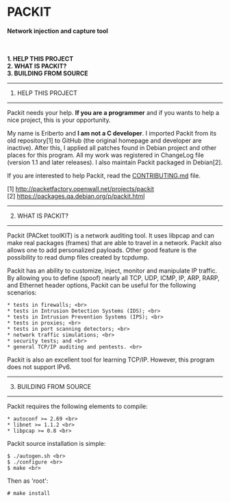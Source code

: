 # PACKIT
**Network injection and capture tool**


<br><br>
**1. HELP THIS PROJECT**<br>
**2. WHAT IS PACKIT?**<br>
**3. BUILDING FROM SOURCE**<br>



--------------------
1. HELP THIS PROJECT
--------------------

Packit needs your help. **If you are a programmer** and if you wants to
help a nice project, this is your opportunity.

My name is Eriberto and **I am not a C developer**. I imported Packit from
its old repository[1] to GitHub (the original homepage and developer are
inactive). After this, I applied all patches found in Debian project and
other places for this program. All my work was registered in ChangeLog
file (version 1.1 and later releases). I also maintain Packit packaged in
Debian[2].

If you are interested to help Packit, read the [CONTRIBUTING.md](CONTRIBUTING.md) file.

[1] http://packetfactory.openwall.net/projects/packit<br>
[2] https://packages.qa.debian.org/p/packit.html<br>


------------------
2. WHAT IS PACKIT?
------------------

Packit (PACket toolKIT) is a network auditing tool. It uses libpcap
and can make real packages (frames) that are able to travel in a
network. Packit also allows one to add personalized payloads. Other
good feature is the possibility to read dump files created by
tcpdump.

Packit has an ability to customize, inject, monitor and manipulate IP
traffic. By allowing you to define (spoof) nearly all TCP, UDP, ICMP,
IP, ARP, RARP, and Ethernet header options, Packit can be useful for
the following scenarios:

    * tests in firewalls; <br>
    * tests in Intrusion Detection Systems (IDS); <br>
    * tests in Intrusion Prevention Systems (IPS); <br>
    * tests in proxies; <br>
    * tests in port scanning detectors; <br>
    * network traffic simulations; <br>
    * security tests; and <br>
    * general TCP/IP auditing and pentests. <br>

Packit is also an excellent tool for learning TCP/IP. However, this
program does not support IPv6.


-----------------------
3. BUILDING FROM SOURCE
-----------------------

Packit requires the following elements to compile:

    * autoconf >= 2.69 <br>
    * libnet >= 1.1.2 <br>
    * libpcap >= 0.8 <br>

Packit source installation is simple:

    $ ./autogen.sh <br>
    $ ./configure <br>
    $ make <br>

Then as 'root':

    # make install
